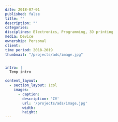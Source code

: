 ```yaml
---
date: 2018-07-01
published: false
title: ""
description: ""
categories: 
disciplines: Electronics, Programming, 3D printing
media: Device
ownership: Personal
client:
time_period: 2018-2019
thumbnail: "/projects/ads/image.jpg"


intro: |
  Temp intro

content_layout:
  - section_layout: 1col
    images:
      - caption:
        description: 'CV'
        url: '/projects/ads/image.jpg'
        width:
        height:
---
```

